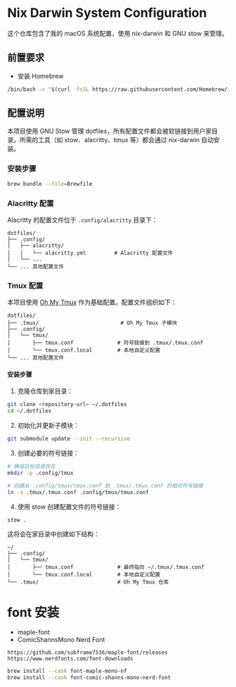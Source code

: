 # Nix Darwin System Configuration

这个仓库包含了我的 macOS 系统配置，使用 nix-darwin 和 GNU stow 来管理。

## 前置要求

- 安装 Homebrew

```bash
/bin/bash -c "$(curl -fsSL https://raw.githubusercontent.com/Homebrew/install/HEAD/install.sh)"
```

## 配置说明

本项目使用 GNU Stow 管理 dotfiles，所有配置文件都会被软链接到用户家目录。所需的工具（如 stow、alacritty、tmux 等）都会通过 nix-darwin 自动安装。

### 安装步骤

```bash
brew bundle --file=Brewfile
```

### Alacritty 配置

Alacritty 的配置文件位于 `.config/alacritty` 目录下：

```
dotfiles/
├── .config/
│   ├── alacritty/
│   │   └── alacritty.yml         # Alacritty 配置文件
│   └── ...
└── ... 其他配置文件
```

### Tmux 配置

本项目使用 [Oh My Tmux](https://github.com/gpakosz/.tmux) 作为基础配置。配置文件组织如下：

```
dotfiles/
├── .tmux/                          # Oh My Tmux 子模块
├── .config/
│   └── tmux/
│       ├── tmux.conf              # 符号链接到 .tmux/.tmux.conf
│       └── tmux.conf.local        # 本地自定义配置
└── ... 其他配置文件
```

#### 安装步骤

1. 克隆仓库到家目录：
```bash
git clone <repository-url> ~/.dotfiles
cd ~/.dotfiles
```

2. 初始化并更新子模块：
```bash
git submodule update --init --recursive
```

3. 创建必要的符号链接：
```bash
# 确保目标目录存在
mkdir -p .config/tmux

# 创建从 .config/tmux/tmux.conf 到 .tmux/.tmux.conf 的相对符号链接
ln -s .tmux/.tmux.conf .config/tmux/tmux.conf
```

4. 使用 stow 创建配置文件的符号链接：
```bash
stow .
```

这将会在家目录中创建如下结构：
```
~/
├── .config/
│   └── tmux/
│       ├── tmux.conf              # 最终指向 ~/.tmux/.tmux.conf
│       └── tmux.conf.local        # 本地自定义配置
└── .tmux/                         # Oh My Tmux 仓库
```

# font 安装

- maple-font
- ComicShannsMono Nerd Font

```
https://github.com/subframe7536/maple-font/releases
https://www.nerdfonts.com/font-downloads
```

```bash
brew install --cask font-maple-mono-nf
brew install --cask font-comic-shanns-mono-nerd-font
```

